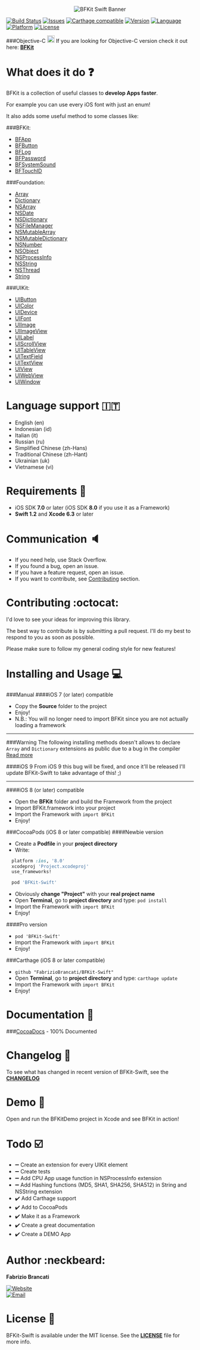 <p align="center"><img src="http://github.fabriziobrancati.com/bfkit/resources/banner-swift.png" alt="BFKit Swift Banner"></p>

[![Build Status](https://travis-ci.org/FabrizioBrancati/BFKit-Swift.svg?branch=master)](https://travis-ci.org/FabrizioBrancati/BFKit-Swift)
[![Issues](https://img.shields.io/github/issues/FabrizioBrancati/BFKit-Swift.svg?style=flat)](https://github.com/FabrizioBrancati/BFKit-Swift/issues)
[![Carthage compatible](https://img.shields.io/badge/Carthage-compatible-4BC51D.svg?style=flat)](https://github.com/Carthage/Carthage)
[![Version](https://img.shields.io/cocoapods/v/BFKit-Swift.svg?style=flat)][CocoaDocs]
[![Language](https://img.shields.io/badge/language-Swift-orange.svg)](https://developer.apple.com/swift/)
[![Platform](https://img.shields.io/badge/platform-iOS-ffc713.svg)][CocoaDocs]
[![License](https://img.shields.io/badge/license-MIT-lightgrey.svg)](https://github.com/FabrizioBrancati/BBFKit-Swift/blob/master/LICENSE)

###Objective-C <img src="http://github.fabriziobrancati.com/bfkit/resources/objc-icon.png" height="20" width="20">
If you are looking for Objective-C version check it out here: **[BFKit](https://github.com/FabrizioBrancati/BFKit)**

What does it do :question:
==========================
BFKit is a collection of useful classes to **develop Apps faster**.

For example you can use every iOS font with just an enum!

It also adds some useful method to some classes like:

###BFKit:
- [BFApp](http://cocoadocs.org/docsets/BFKit-Swift/1.3.1/BFApp.html)
- [BFButton](http://cocoadocs.org/docsets/BFKit-Swift/1.3.1/Classes/BFButton.html)
- [BFLog](http://cocoadocs.org/docsets/BFKit-Swift/1.3.1/Functions.html#/)
- [BFPassword](http://cocoadocs.org/docsets/BFKit-Swift/1.3.1/Classes/BFPassword.html)
- [BFSystemSound](http://cocoadocs.org/docsets/BFKit-Swift/1.3.1/Classes/BFSystemSound.html)
- [BFTouchID](http://cocoadocs.org/docsets/BFKit-Swift/1.3.1/Classes/BFTouchID.html)

###Foundation:
- [Array](http://cocoadocs.org/docsets/BFKit-Swift/1.3.1/Extensions.html#/s:Sa)
- [Dictionary](http://cocoadocs.org/docsets/BFKit-Swift/1.3.1/Extensions.html#/s:VSs10Dictionary)
- [NSArray](http://cocoadocs.org/docsets/BFKit-Swift/1.3.1/Extensions/NSArray.html)
- [NSDate](http://cocoadocs.org/docsets/BFKit-Swift/1.3.1/Extensions/NSDate.html)
- [NSDictionary](http://cocoadocs.org/docsets/BFKit-Swift/1.3.1/Extensions/NSDictionary.html)
- [NSFileManager](http://cocoadocs.org/docsets/BFKit-Swift/1.3.1/Extensions/NSFileManager.html)
- [NSMutableArray](http://cocoadocs.org/docsets/BFKit-Swift/1.3.1/Extensions/NSMutableArray.html)
- [NSMutableDictionary](http://cocoadocs.org/docsets/BFKit-Swift/1.3.1/Extensions/NSMutableDictionary.html)
- [NSNumber](http://cocoadocs.org/docsets/BFKit-Swift/1.3.1/Extensions/NSNumber.html)
- [NSObject](http://cocoadocs.org/docsets/BFKit-Swift/1.3.1/Extensions/NSObject.html)
- [NSProcessInfo](http://cocoadocs.org/docsets/BFKit-Swift/1.3.1/Extensions.html#/)
- [NSString](http://cocoadocs.org/docsets/BFKit-Swift/1.3.1/Extensions/NSString.html)
- [NSThread](http://cocoadocs.org/docsets/BFKit-Swift/1.3.1/Extensions/NSThread.html)
- [String](http://cocoadocs.org/docsets/BFKit-Swift/1.3.1/Extensions/String.html)

###UIKit:
- [UIButton](http://cocoadocs.org/docsets/BFKit-Swift/1.3.1/Extensions/UIButton.html)
- [UIColor](http://cocoadocs.org/docsets/BFKit-Swift/1.3.1/Extensions/UIColor.html)
- [UIDevice](http://cocoadocs.org/docsets/BFKit-Swift/1.3.1/Extensions/UIDevice.html)
- [UIFont](http://cocoadocs.org/docsets/BFKit-Swift/1.3.1/Extensions/UIFont.html)
- [UIImage](http://cocoadocs.org/docsets/BFKit-Swift/1.3.1/Extensions/UIImage.html)
- [UIImageView](http://cocoadocs.org/docsets/BFKit-Swift/1.3.1/Extensions/UIImageView.html)
- [UILabel](http://cocoadocs.org/docsets/BFKit-Swift/1.3.1/Extensions/UILabel.html)
- [UIScrollView](http://cocoadocs.org/docsets/BFKit-Swift/1.3.1/Extensions/UIScrollView.html)
- [UITableView](http://cocoadocs.org/docsets/BFKit-Swift/1.3.1/Extensions/UITableView.html)
- [UITextField](http://cocoadocs.org/docsets/BFKit-Swift/1.3.1/Extensions/UITextField.html)
- [UITextView](http://cocoadocs.org/docsets/BFKit-Swift/1.3.1/Extensions/UITextView.html)
- [UIView](http://cocoadocs.org/docsets/BFKit-Swift/1.3.1/Extensions/UIView.html)
- [UIWebView](http://cocoadocs.org/docsets/BFKit-Swift/1.3.1/Extensions/UIWebView.html)
- [UIWindow](http://cocoadocs.org/docsets/BFKit-Swift/1.3.1/Extensions/UIWindow.html)

Language support :it:
=====================
- English (en)
- Indonesian (id)
- Italian (it)
- Russian (ru)
- Simplified Chinese (zh-Hans)
- Traditional Chinese (zh-Hant)
- Ukrainian (uk)
- Vietnamese (vi)

Requirements :iphone:
=====================
- iOS SDK **7.0** or later (iOS SDK **8.0** if you use it as a Framework)
- **Swift 1.2** and **Xcode 6.3** or later

Communication :speaker:
=======================
- If you need help, use Stack Overflow.
- If you found a bug, open an issue.
- If you have a feature request, open an issue.
- If you want to contribute, see [Contributing](https://github.com/FabrizioBrancati/BFKit-Swift#contributing-octocat) section.

Contributing :octocat:
======================
I'd love to see your ideas for improving this library.

The best way to contribute is by submitting a pull request.
I'll do my best to respond to you as soon as possible.

Please make sure to follow my general coding style for new features!

Installing and Usage :computer:
===============================
###Manual
####iOS 7 (or later) compatible
- Copy the **Source** folder to the project
- Enjoy!
- N.B.: You will no longer need to import BFKit since you are not actually loading a framework

---
###Warning
The following installing methods doesn't allows to declare ```Array``` and ```Dictionary``` extensions as public due to a bug in the compiler
[Read more](https://devforums.apple.com/message/983747)

####iOS 9
From iOS 9 this bug will be fixed, and once it'll be released I'll update BFKit-Swift to take advantage of this! ;)

---

####iOS 8 (or later) compatible
- Open the **BFKit** folder and build the Framework from the project
- Import BFKit.framework into your project
- Import the Framework with ```import BFKit```
- Enjoy!

###CocoaPods (iOS 8 or later compatible)
####Newbie version
- Create a **Podfile** in your **project directory**
- Write:
```ruby
  platform :ios, '8.0'
  xcodeproj 'Project.xcodeproj'
  use_frameworks!

  pod 'BFKit-Swift'
```
- Obviously **change "Project"**  with your **real project name**
- Open **Terminal**, go to **project directory** and type: ```pod install```
- Import the Framework with ```import BFKit```
- Enjoy!

####Pro version
- ```pod 'BFKit-Swift'```
- Import the Framework with ```import BFKit```
- Enjoy!

###Carthage (iOS 8 or later compatible)
- ```github "FabrizioBrancati/BFKit-Swift"```
- Open **Terminal**, go to **project directory** and type: ```carthage update```
- Import the Framework with ```import BFKit```
- Enjoy!

Documentation :100:
===================
###[CocoaDocs] - 100% Documented

Changelog :bookmark_tabs:
=========================
To see what has changed in recent version of BFKit-Swift, see the **[CHANGELOG](https://github.com/FabrizioBrancati/BFKit-Swift/blob/master/CHANGELOG.md)**

Demo :wrench:
=============
Open and run the BFKitDemo project in Xcode and see BFKit in action!

Todo :ballot_box_with_check:
============================
- :heavy_minus_sign: Create an extension for every UIKit element
- :heavy_minus_sign: Create tests
- :heavy_minus_sign: Add CPU App usage function in NSProcessInfo extension
- :heavy_minus_sign: Add Hashing functions (MD5, SHA1, SHA256, SHA512) in String and NSString extension
- :heavy_check_mark: Add Carthage support
- :heavy_check_mark: Add to CocoaPods
- :heavy_check_mark: Make it as a Framework
- :heavy_check_mark: Create a great documentation
- :heavy_check_mark: Create a DEMO App

Author :neckbeard:
==================
**Fabrizio Brancati**

[![Website](https://img.shields.io/badge/website-fabriziobrancati.com-4fb0c8.svg)](http://www.fabriziobrancati.com)
<br>
[![Email](https://img.shields.io/badge/email-fabrizio.brancati%40gmail.com-green.svg)](mailto:fabrizio.brancati@gmail.com)

License :scroll:
================
BFKit-Swift is available under the MIT license. See the **[LICENSE](https://github.com/FabrizioBrancati/BFKit-Swift/blob/master/LICENSE)** file for more info.

[CocoaDocs]: http://cocoadocs.org/docsets/BFKit-Swift/1.3.1/
